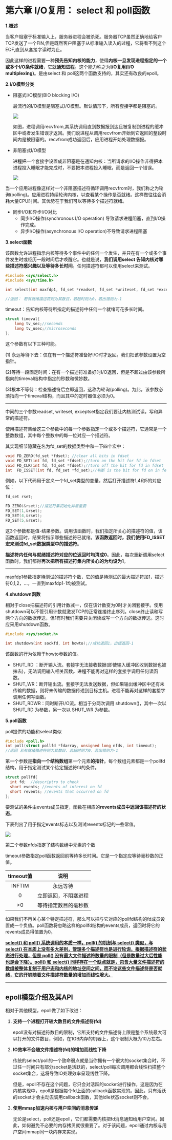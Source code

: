 
# 第六章 I/O复用： select 和 poll函数

**1.概述**

当客户阻塞于标准输入上，服务器进程会被杀死。服务器TCP虽然正确地给客户TCP发送了一个FIN,但是既然客户阻塞于从标准输入读入的过程，它将看不到这个EOF,直到从套接字读时为止。

因此这样的进程需要一种**预先告知内核的能力**，使得**内核一旦发现进程指定的一个或多个I/O条件就绪**，它就**通知进程**。这个能力称之为**I/O复用(I/O multiplexing)**。是由select 和 poll这两个函数支持的，其实还有改良的epoll。



**2.I/O模型分类**

* 阻塞式I/O模型(BIO blocking I/O)

  最流行的I/O模型是阻塞式I/O模型。默认情形下，所有套接字都是阻塞的。

  ![](https://upload-images.jianshu.io/upload_images/7416970-0d9cc56b0c0485df.PNG?imageMogr2/auto-orient/strip%7CimageView2/2/w/668/format/webp)

  如图，进程调用recvfrom,其系统调用直到数据报到达且被复制到进程的缓冲区中或者发生错误才返回。我们说进程从调用recvfrom开始到它返回的整段时间内是被阻塞的。recvfrom成功返回后，应用进程开始处理数据报。

  

* 非阻塞式I/O模型

  进程把一个套接字设置成非阻塞是在通知内核：当所请求的I/O操作非得把本进程投入睡眠才能完成时，不要把本进程投入睡眠，而是返回一个错误。

  ![](https://upload-images.jianshu.io/upload_images/7416970-7a70fba4a0e67b21.PNG?imageMogr2/auto-orient/)

当一个应用进程像这样对一个非阻塞描述符循环调用recvfrom时，我们称之为轮询(polling)。应用进程持续轮询内核，以查看某个操作是否就绪。这样做往往会消耗大量CPU时间。其优势在于我们可以等待多个描述符就绪。



* 同步I/O和异步I/O对比
  * 同步I/O操作(synchronous I/O operation) 导致请求进程阻塞，直到I/O操作完成。
  * 异步I/O操作(asynchronous I/O operation)不导致请求进程阻塞



**3.select函数**

该函数允许进程指示内核等待多个事件中的任何一个发生，并只在有一个或多个事件发生时或经历一段时间后才唤醒它。也就是说，**我们调用select 告知内核对哪些描述符感兴趣以及等待多长时间**。任何描述符都可以使用select来测试。

```c
#include <sys/select.h>
#include <sys/time.h>

int select(int maxfdp1, fd_set *readset, fd_set *writeset, fd_set *exceptset, const struct timeval *timeout);

//返回： 若有就绪描述符则为其数目，若超时则为0，若出错则为-1
```

timeout：告知内核等待所指定的描述符中任何一个就绪可花多长时间。

```c
struct timeval{
    long tv_sec;//seconds
    long tv_usec;//microseconds
};
```



这个参数有以下三种可能。

(1) 永远等待下去：仅在有一个描述符准备好I/O时才返回。我们把该参数设置为空指针。

(2)等待一段固定时间：在有一个描述符准备好时I/O返回，但是不超过由该参数所指向的timeval结构中指定的秒数和微妙数。

(3)根本不等待：检查描述符后立即返回，这称为轮询(polling)。为此，该参数必须指向一个timeval结构，而且其中的定时器值必须为0。



___

中间的三个参数readset, writeset, exceptset指定我们要让内核测试读，写和异常的描述符。

使用描述符集给这三个参数中的每一个参数指定一个或多个描述符，它通常是一个整数数组，其中每个整数中的每一位对应一个描述符。

其实现细节隐藏在名为fd_set的数据类型中和一下四个宏中：

```c
void FD_ZERO(fd_set *fdset); //clear all bits in fdset 
void FD_SET(int fd, fd_set *fdset);//turn on the bit for fd in fdset
void FD_CLR(int fd, fd_set *fdset);//turn off the bit for fd in fdset
int  FD_ISSET(int fd, fd_set *fd_set);//判断 is the bit for fd on in feset
```

例如，以下代码用于定义一个fd_set类型的变量，然后打开描述符1,4和5的对应位：

```c
fd_set rset;

FD_ZERO(&rset);//描述符集初始化非常重要
FD_SET(1,&rset);
FD_SET(4,&rset);
FD_SET(5,&rset);

```



这3个参数都是值-结果参数。调用该函数时，我们指定所关心的描述符的值，该函数返回时，结果将指示哪些描述符已就绪。**该函数返回时，我们使用FD_ISSET宏来测试fd_set数据类型中的描述符**。

**描述符内任何与就绪描述符对应的位返回时均清成0**。因此，每次重新调用select函数时，我们都得**再次把所有描述符集内所关心的为均设为1**。

___

maxfdp1参数指定待测试的描述符个数，它的值是待测试的最大描述符加1，描述符0,1,2，...，一直到maxfdp1-1均被测试。





**4.shutdown函数**

相对于close把描述符的引用计数减一，仅在该计数变为0时才关闭套接字。使用shutdown可以不管引用计数就激发TCP的正常连接终止序列。close终止读和写两个方向的数据传送，但1有时我们需要只关闭读或写一个方向的数据传送。这时应采用shutdown函数。

```c
#include <sys/socket.h>

int shutdown(int sockfd, int howto);//成功返回1，出错返回-1
```

该函数的行为依赖于howto参数的值。

- SHUT_RD ：断开输入流。套接字无法接收数据(即使输入缓冲区收到数据也被抹去)，无法调用输入相关函数。进程不能再对这样的套接字调用任何读函数。
- SHUT_WR：断开输出流。套接字无法发送数据，但如果输出缓冲区中还有未传输的数据，则将未传输的数据传递到目标主机。进程不能再对这样的套接字调用任何写函数。
- SHUT_RDWR：同时断开I/O流。相当于分两次调用 shutdown()，其中一次以 SHUT_RD 为参数，另一次以 SHUT_WR 为参数。 



**5.poll函数**

poll提供的功能和select类似

```c
#include <poll.h>
int poll(struct pollfd *fdarray, unsigned long nfds, int timeout);
//返回 若有就绪描述符则为其数目，若超时则为0，若出错则为-1
```



第一个参数是**指向一个结构数组**第一个元素**的指针**。每个数组元素都是一个pollfd结构，用于指定测试某个给定描述符fd的条件。

```c
struct pollfd{
  int fd;  //descriptro to check
  short events; //events of interest on fd
  short revents; //events that occurred on fd
};
```

要测试的条件由events成员指定，函数在相应的**revents成员中返回该描述符的状态**。

下表列出了用于指定events标志以及测试revents标记的一些常值。

![](https://upload-images.jianshu.io/upload_images/2305000-83b2c82cd3072abd?imageMogr2/auto-orient/strip%7CimageView2/2/w/1000/format/webp)



第二个参数nfds指定了结构数组中元素的个数

timeout参数指定poll函数返回前等待多长时间。它是一个指定应等待毫秒数的正值。

| timeout值 |         说明         |
| :-------: | :------------------: |
|  INFTIM   |       永远等待       |
|     0     | 立即返回，不阻塞进程 |
|    >0     | 等待指定数目的毫秒数 |

如果我们不再关心某个特定描述符，那么可以把与它对应的pollfd结构的fd成员设置成一个负值。poll函数将忽略这样的pollfd结构的events成员，返回时将它的revents成员得值置为0。



**<u>select() 和 poll() 系统调用的本质一样，poll() 的机制与 select() 类似，与 select() 在本质上没有多大差别，管理多个描述符也是进行轮询，根据描述符的状态进行处理，但是 poll() 没有最大文件描述符数量的限制（但是数量过大后性能也是会下降）。poll() 和 select() 同样存在一个缺点就是，包含大量文件描述符的数组被整体复制于用户态和内核的地址空间之间，而不论这些文件描述符是否就绪，它的开销随着文件描述符数量的增加而线性增大。</u>**

 

___





## epoll模型介绍及其API

 相对于其他模型，epoll做了如下改进：

1. **支持一个进程打开较大数目的文件描述符(fd)**

   epoll没有对描述符数目的限制，它所支持的文件描述符上限是整个系统最大可以打开的文件数目，例如，在1GB内存的机器上，这个限制大概为10万左右。

2. **IO效率不会随文件描述符(fd)的增加而线性下降**

   传统的select/poll的一个致命弱点就是当你拥有一个很大的socket集合时，不过任一时间只有部分socket是活跃的，select/poll每次调用都会线性扫描整个socket集合，这将导致IO处理效率呈现线性下降。 

   但是，epoll不存在这个问题，它只会对活跃的socket进行操作，这是因为在内核实现中，epoll是根据每个fd上面的callback函数实现的。因此，只有活跃的socket才会主动去调用callback函数，其他idle状态socket则不会。 

3. **使用mmap加速内核与用户空间的消息传递** 

   无论是select，poll还是epoll，它们都需要内核把fd消息通知给用户空间。因此，如何避免不必要的内存拷贝就很重要了。对于该问题，epoll通过内核与用户空间mmap同一块内存来实现。 

 

 

 
